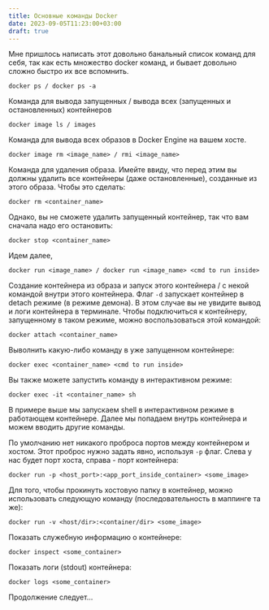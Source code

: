 ```yaml
---
title: Основные команды Docker
date: 2023-09-05T11:23:00+03:00
draft: true
---
```

Мне пришлось написать этот довольно банальный список команд для себя, так как есть множество docker команд, и бывает довольно сложно быстро их все вспомнить. 

```
docker ps / docker ps -a
```
Команда для вывода запущенных / вывода всех (запущенных и остановленных) контейнеров

```
docker image ls / images
```
Команда для вывода всех образов в Docker Engine на вашем хосте.

```
docker image rm <image_name> / rmi <image_name>
```
Команда для удаления образа. Имейте ввиду, что перед этим вы должны удалить все контейнеры (даже остановленные), созданные из этого образа. Чтобы это сделать:
```
docker rm <container_name>
```

Однако, вы не сможете удалить запущенный контейнер, так что вам сначала надо его остановить:
```
docker stop <container_name>
```

Идем далее,
```
docker run <image_name> / docker run <image_name> <cmd to run inside>
```
Создание контейнера из образа и запуск этого контейнера / с некой командой внутри этого контейнера. Флаг `-d` запускает контейнер в detach режиме (в режиме демона). В этом случае вы не увидите вывод и логи контейнера в терминале. Чтобы подключиться к контейнеру, запущенному в таком режиме, можно воспользоваться этой командой:
```
docker attach <container_name>
```

Выволнить какую-либо команду в уже запущенном контейнере:
```
docker exec <container_name> <cmd to run inside>
```

Вы также можете запустить команду в интерактивном режиме: 
```
docker exec -it <container_name> sh
```
В примере выше мы запускаем shell в интерактивном режиме в работающем контейнере. Далее мы попадаем внутрь контейнера и можем вводить другие команды.

По умолчанию нет никакого проброса портов между контейнером и хостом. Этот проброс нужно задать явно, используя `-p` флаг. Слева у нас будет порт хоста, справа - порт контейнера:
```
docker run -p <host_port>:<app_port_inside_container> <some_image>
```


Для того, чтобы прокинуть хостовую папку в контейнер, можно использовать следующую команду (последовательность в маппинге та же):
```
docker run -v <host/dir>:<container/dir> <some_image>
```

Показать служебную информацию о контейнере:
```
docker inspect <some_container>
```

Показать логи (stdout) контейнера:
```
docker logs <some_container>
```

Продолжение следует...